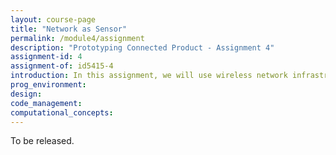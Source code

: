 ```yaml
---
layout: course-page
title: "Network as Sensor"
permalink: /module4/assignment
description: "Prototyping Connected Product - Assignment 4"
assignment-id: 4
assignment-of: id5415-4
introduction: In this assignment, we will use wireless network infrastructure as a sensor to detect the presence of someone at home.
prog_environment:
design: 
code_management: 
computational_concepts: 
---
```


To be released.